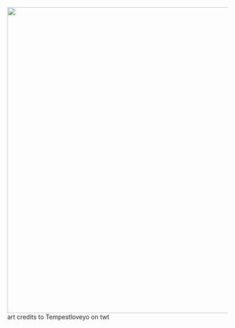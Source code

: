 <img src="https://files.catbox.moe/50fnvx.png" width="700" height="700"> 
art credits to Tempestloveyo on twt
